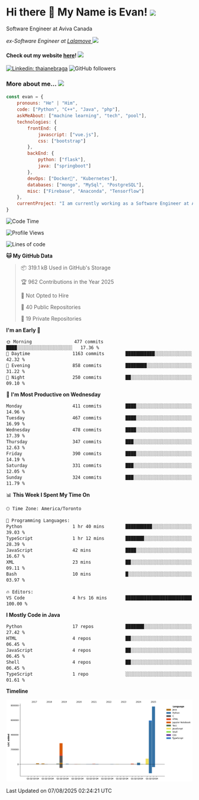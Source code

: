 <h1>Hi there 👋 My Name is Evan!   <img src="https://media.giphy.com/media/10GN73YGycPXQk/giphy.gif" width=50></h1>

<p> Software Engineer at Aviva Canada </p>

<p><em>ex-Software Engineer at <a href="https://www.lalamove.com/hongkong/zh/home">Lalamove </a><img src="https://media.giphy.com/media/HMSLfCl5BsXoQ/giphy.gif" width="60">
</em></p>

<h4>Check out my website <a href="https://hoyeechan.com/">here</a>! <img src="https://media.giphy.com/media/cuPm4p4pClZVC/giphy.gif" width=50></h4>

[![Linkedin: thaianebraga](https://img.shields.io/badge/-Evan-blue?style=flat-square&logo=Linkedin&logoColor=white&link=https://www.linkedin.com/in/ho-yee-chan/)](https://www.linkedin.com/in/ho-yee-chan/)
![GitHub followers](https://img.shields.io/github/followers/hyc121110?label=Follow&style=social)

<!--
**hyc121110/hyc121110** is a ✨ _special_ ✨ repository because its `README.md` (this file) appears on your GitHub profile.

Here are some ideas to get you started:

- 🔭 I’m currently working on ...
- 🌱 I’m currently learning ...
- 👯 I’m looking to collaborate on ...
- 🤔 I’m looking for help with ...
- 💬 Ask me about ...
- 📫 How to reach me: ...
- 😄 Pronouns: ...
- ⚡ Fun fact: ...
-->

<h3> More about me... <img src="https://media.giphy.com/media/Q94xQWspTUkShljj8P/giphy.gif" width=50> </h3>


```javascript
const evan = {
    pronouns: "He" | "Him",
    code: ["Python", "C++", "Java", "php"],
    askMeAbout: ["machine learning", "tech", "pool"],
    technologies: {
        frontEnd: {
            javascript: ["vue.js"],
            css: ["bootstrap"]
        },
        backEnd: {
            python: ["flask"],
            java: ["springboot"]
        },
        devOps: ["Docker🐳", "Kubernetes"],
        databases: ["mongo", "MySql", "PostgreSQL"],
        misc: ["Firebase", "Anaconda", "Tensorflow"]
    },
    currentProject: "I am currently working as a Software Engineer at Aviva Canada",
}
```


<!--START_SECTION:waka-->
![Code Time](http://img.shields.io/badge/Code%20Time-229%20hrs%2012%20mins-blue)

![Profile Views](http://img.shields.io/badge/Profile%20Views-0-blue)

![Lines of code](https://img.shields.io/badge/From%20Hello%20World%20I%27ve%20Written-1.8%20million%20lines%20of%20code-blue)

**🐱 My GitHub Data** 

> 📦 319.1 kB Used in GitHub's Storage 
 > 
> 🏆 962 Contributions in the Year 2025
 > 
> 🚫 Not Opted to Hire
 > 
> 📜 40 Public Repositories 
 > 
> 🔑 19 Private Repositories 
 > 
**I'm an Early 🐤** 

```text
🌞 Morning                477 commits         ████░░░░░░░░░░░░░░░░░░░░░   17.36 % 
🌆 Daytime                1163 commits        ███████████░░░░░░░░░░░░░░   42.32 % 
🌃 Evening                858 commits         ████████░░░░░░░░░░░░░░░░░   31.22 % 
🌙 Night                  250 commits         ██░░░░░░░░░░░░░░░░░░░░░░░   09.10 % 
```
📅 **I'm Most Productive on Wednesday** 

```text
Monday                   411 commits         ████░░░░░░░░░░░░░░░░░░░░░   14.96 % 
Tuesday                  467 commits         ████░░░░░░░░░░░░░░░░░░░░░   16.99 % 
Wednesday                478 commits         ████░░░░░░░░░░░░░░░░░░░░░   17.39 % 
Thursday                 347 commits         ███░░░░░░░░░░░░░░░░░░░░░░   12.63 % 
Friday                   390 commits         ████░░░░░░░░░░░░░░░░░░░░░   14.19 % 
Saturday                 331 commits         ███░░░░░░░░░░░░░░░░░░░░░░   12.05 % 
Sunday                   324 commits         ███░░░░░░░░░░░░░░░░░░░░░░   11.79 % 
```


📊 **This Week I Spent My Time On** 

```text
🕑︎ Time Zone: America/Toronto

💬 Programming Languages: 
Python                   1 hr 40 mins        ██████████░░░░░░░░░░░░░░░   39.03 % 
TypeScript               1 hr 12 mins        ███████░░░░░░░░░░░░░░░░░░   28.39 % 
JavaScript               42 mins             ████░░░░░░░░░░░░░░░░░░░░░   16.67 % 
XML                      23 mins             ██░░░░░░░░░░░░░░░░░░░░░░░   09.11 % 
Bash                     10 mins             █░░░░░░░░░░░░░░░░░░░░░░░░   03.97 % 

🔥 Editors: 
VS Code                  4 hrs 16 mins       █████████████████████████   100.00 % 
```

**I Mostly Code in Java** 

```text
Python                   17 repos            ███████░░░░░░░░░░░░░░░░░░   27.42 % 
HTML                     4 repos             ██░░░░░░░░░░░░░░░░░░░░░░░   06.45 % 
JavaScript               4 repos             ██░░░░░░░░░░░░░░░░░░░░░░░   06.45 % 
Shell                    4 repos             ██░░░░░░░░░░░░░░░░░░░░░░░   06.45 % 
TypeScript               1 repo              ░░░░░░░░░░░░░░░░░░░░░░░░░   01.61 % 
```



**Timeline**

![Lines of Code chart](https://raw.githubusercontent.com/hyc121110/hyc121110/master/assets/bar_graph.png)


 Last Updated on 07/08/2025 02:24:21 UTC
<!--END_SECTION:waka-->
